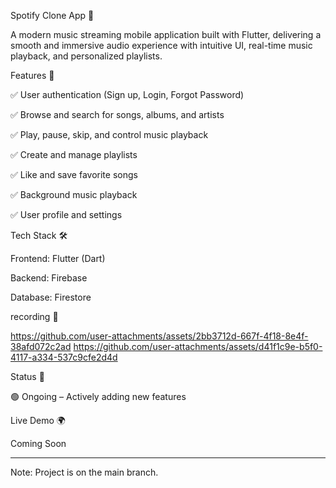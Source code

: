 Spotify Clone App 🎵

A modern music streaming mobile application built with Flutter, delivering a smooth and immersive audio experience with intuitive UI, real-time music playback, and personalized playlists.

Features 🚀

✅ User authentication (Sign up, Login, Forgot Password)

✅ Browse and search for songs, albums, and artists

✅ Play, pause, skip, and control music playback

✅ Create and manage playlists

✅ Like and save favorite songs

✅ Background music playback

✅ User profile and settings

Tech Stack 🛠️

Frontend: Flutter (Dart)

Backend: Firebase

Database: Firestore

recording 📸

https://github.com/user-attachments/assets/2bb3712d-667f-4f18-8e4f-38afd072c2ad
https://github.com/user-attachments/assets/d41f1c9e-b5f0-4117-a334-537c9cfe2d4d

Status 📌

🟢 Ongoing – Actively adding new features

Live Demo 🌍

Coming Soon
________________________________________
Note: Project is on the main branch.

